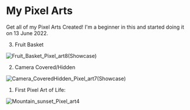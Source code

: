 # My Pixel Arts
Get all of my Pixel Arts Created! I'm a beginner in this and started doing it on 13 June 2022.

3. Fruit Basket

![Fruit_Basket_Pixel_art8(Showcase)](https://user-images.githubusercontent.com/98607285/173849965-b38990be-c603-437d-83df-498a8ae95bb6.png)

2. Camera Covered/Hidden

![Camera_CoveredHidden_Pixel_art7(Showcase)](https://user-images.githubusercontent.com/98607285/173836675-d1d61fb9-d99c-4931-a24e-1e3da9095267.png)

1. First Pixel Art of Life:

![Mountain_sunset_Pixel_art4](https://user-images.githubusercontent.com/98607285/173622518-b509afd5-b3a6-4a4f-af33-d00c58fc5c02.png)
